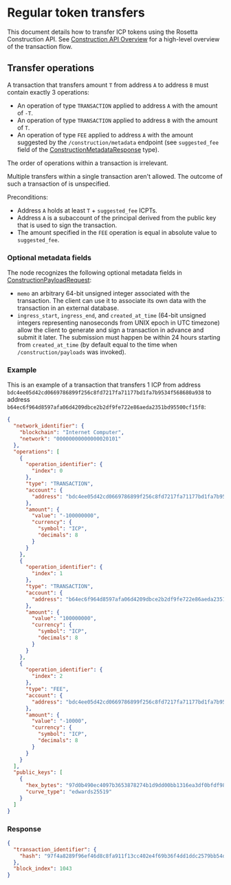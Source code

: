 # Regular token transfers

This document details how to transfer ICP tokens using the Rosetta Construction API.
See [Construction API Overview](https://www.rosetta-api.org/docs/construction_api_introduction.html) for a high-level overview of the transaction flow.

## Transfer operations

A transaction that transfers amount `T` from address `A` to address `B` must contain exactly 3 operations:

  * An operation of type `TRANSACTION` applied to address `A` with the amount of `-T`.
  * An operation of type `TRANSACTION` applied to address `B` with the amount of `T`.
  * An operation of type `FEE` applied to address `A` with the amount suggested by the `/construction/metadata` endpoint (see `suggested_fee` field of the [ConstructionMetadataResponse](https://www.rosetta-api.org/docs/models/ConstructionMetadataResponse.html) type).

The order of operations within a transaction is irrelevant.

Multiple transfers within a single transaction aren't allowed.
The outcome of such a transaction of is unspecified.

Preconditions:
  * Address `A` holds at least `T` + `suggested_fee` ICPTs.
  * Address `A` is a subaccount of the principal derived from the public key that is used to sign the transaction.
  * The amount specified in the `FEE` operation is equal in absolute value to `suggested_fee`.

### Optional metadata fields

The node recognizes the following optional metadata fields in [ConstructionPayloadRequest](https://www.rosetta-api.org/docs/models/ConstructionPayloadsRequest.html):
  * `memo` an arbitrary 64-bit unsigned integer associated with the transaction.
    The client can use it to associate its own data with the transaction in an external database.
  * `ingress_start`, `ingress_end`, and `created_at_time` (64-bit unsigned integers representing nanoseconds from UNIX epoch in UTC timezone) allow the client to generate and sign a transaction in advance and submit it later.
    The submission must happen be within 24 hours starting from `created_at_time` (by default equal to the time when `/construction/payloads` was invoked).

### Example

This is an example of a transaction that transfers 1 ICP from address `bdc4ee05d42cd0669786899f256c8fd7217fa71177bd1fa7b9534f568680a938` to address `b64ec6f964d8597afa06d4209dbce2b2df9fe722e86aeda2351bd95500cf15f8`:

```json
{
  "network_identifier": {
    "blockchain": "Internet Computer",
    "network": "00000000000000020101"
  },
  "operations": [
    {
      "operation_identifier": {
        "index": 0
      },
      "type": "TRANSACTION",
      "account": {
        "address": "bdc4ee05d42cd0669786899f256c8fd7217fa71177bd1fa7b9534f568680a938"
      },
      "amount": {
        "value": "-100000000",
        "currency": {
          "symbol": "ICP",
          "decimals": 8
        }
      }
    },
    {
      "operation_identifier": {
        "index": 1
      },
      "type": "TRANSACTION",
      "account": {
        "address": "b64ec6f964d8597afa06d4209dbce2b2df9fe722e86aeda2351bd95500cf15f8"
      },
      "amount": {
        "value": "100000000",
        "currency": {
          "symbol": "ICP",
          "decimals": 8
        }
      }
    },
    {
      "operation_identifier": {
        "index": 2
      },
      "type": "FEE",
      "account": {
        "address": "bdc4ee05d42cd0669786899f256c8fd7217fa71177bd1fa7b9534f568680a938"
      },
      "amount": {
        "value": "-10000",
        "currency": {
          "symbol": "ICP",
          "decimals": 8
        }
      }
    }
  ],
  "public_keys": [
    {
      "hex_bytes": "97d0b490ec4097b3653878274b1d9dd00bb1316ea3df0bfdf98327ef68fade63",
      "curve_type": "edwards25519"
    }
  ]
}
```

### Response

```json
{
  "transaction_identifier": {
    "hash": "97f4a8289f96ef46d8c8fa911f13cc402e4f69b36f4dd1ddc2579bb54dba5557"
  },
  "block_index": 1043
}
```
